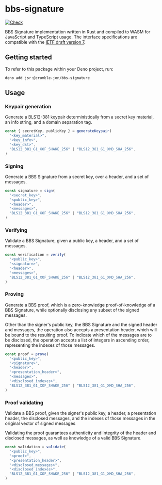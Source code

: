 # bbs-signature

[![Check](https://github.com/herculas/bbs-signature/actions/workflows/check.yml/badge.svg?branch=rust)](https://github.com/herculas/bbs-signature/actions/workflows/check.yml)

BBS Signature implementation written in Rust and compiled to WASM for JavaScript and TypeScript usage. The interface
specifications are compatible with the
[IETF draft version 7](https://datatracker.ietf.org/doc/html/draft-irtf-cfrg-bbs-signatures-07).

## Getting started

To refer to this package within your Deno project, run:

```shell
deno add jsr:@crumble-jon/bbs-signature
```

## Usage

### Keypair generation

Generate a BLS12-381 keypair deterministically from a secret key material, an info string, and a domain separation tag.

```js
const { secretKey, publicKey } = generateKeypair(
  "<key_material>",
  "<key_info>",
  "<key_dst>",
  "BLS12_381_G1_XOF_SHAKE_256" | "BLS12_381_G1_XMD_SHA_256",
)
```

### Signing

Generate a BBS Signature from a secret key, over a header, and a set of messages.

```js
const signature = sign(
  "<secret_key>",
  "<public_key>",
  "<header>",
  "<messages>",
  "BLS12_381_G1_XOF_SHAKE_256" | "BLS12_381_G1_XMD_SHA_256",
)
```

### Verifying

Validate a BBS Signature, given a public key, a header, and a set of messages.

```js
const verification = verify(
  "<public_key>",
  "<signature>",
  "<header>",
  "<messages>",
  "BLS12_381_G1_XOF_SHAKE_256" | "BLS12_381_G1_XMD_SHA_256",
)
```

### Proving

Generate a BBS proof, which is a zero-knowledge proof-of-knowledge of a BBS Signature, while optionally disclosing any
subset of the signed messages.

Other than the signer's public key, the BBS Signature and the signed header and messages, the operation also accepts a
presentation header, which will be bound to the resulting proof. To indicate which of the messages are to be disclosed,
the operation accepts a list of integers in ascending order, representing the indexes of those messages.

```js
const proof = prove(
  "<public_key>",
  "<signature>",
  "<header>",
  "<presentation_header>",
  "<messages>",
  "<disclosed_indexes>",
  "BLS12_381_G1_XOF_SHAKE_256" | "BLS12_381_G1_XMD_SHA_256",
)
```

### Proof validating

Validate a BBS proof, given the signer's public key, a header, a presentation header, the disclosed messages, and the
indexes of those messages in the original vector of signed messages.

Validating the proof guarantees authenticity and integrity of the header and disclosed messages, as well as knowledge of
a valid BBS Signature.

```js
const validation = validate(
  "<public_key>",
  "<proof>",
  "<presentation_header>",
  "<disclosed_messages>",
  "<disclosed_indexes>",
  "BLS12_381_G1_XOF_SHAKE_256" | "BLS12_381_G1_XMD_SHA_256",
)
```
